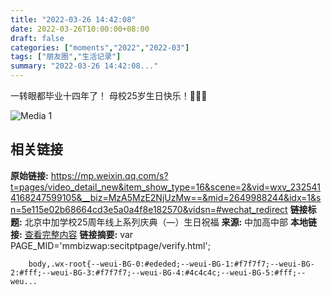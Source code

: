 ```yaml
---
title: "2022-03-26 14:42:08"
date: 2022-03-26T10:00:00+08:00
draft: false
categories: ["moments","2022","2022-03"]
tags: ["朋友圈","生活记录"]
summary: "2022-03-26 14:42:08..."
---
```


一转眼都毕业十四年了！
母校25岁生日快乐！🎂🎂🎂

![Media 1](/Moments/photos/2022-03-26/202203261442080.jpg)

## 相关链接

**原始链接:** https://mp.weixin.qq.com/s?t=pages/video_detail_new&item_show_type=16&scene=2&vid=wxv_2325414168247599105&__biz=MzA5MzE2NjUzMw==&mid=2649988244&idx=1&sn=5e115e02b68664cd3e5a0a4f8e182570&vidsn=#wechat_redirect
**链接标题:** 北京中加学校25周年线上系列庆典（—）生日祝福
**来源:** 中加高中部
**本地链接:** [查看完整内容](/link_content/2022/03/2022-03-26/link_content/)
**链接摘要:** var PAGE_MID='mmbizwap:secitptpage/verify.html';

        
        body,.wx-root{--weui-BG-0:#ededed;--weui-BG-1:#f7f7f7;--weui-BG-2:#fff;--weui-BG-3:#f7f7f7;--weui-BG-4:#4c4c4c;--weui-BG-5:#fff;--weu...

